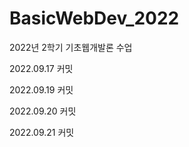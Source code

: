 # BasicWebDev_2022

2022년 2학기 기초웹개발론 수업



2022.09.17 커밋

2022.09.19 커밋

2022.09.20 커밋

2022.09.21 커밋

